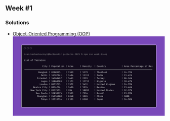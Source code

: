 ## Week #1

### Solutions

- [Object-Oriented Programming (OOP)](week-1/solution/oop/README.md)
![Screenshot of result](.assets/screenshots/week-1-oop.png)